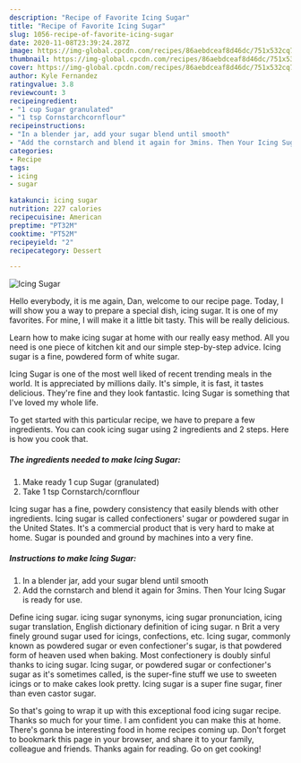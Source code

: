 ```yaml
---
description: "Recipe of Favorite Icing Sugar"
title: "Recipe of Favorite Icing Sugar"
slug: 1056-recipe-of-favorite-icing-sugar
date: 2020-11-08T23:39:24.287Z
image: https://img-global.cpcdn.com/recipes/86aebdceaf8d46dc/751x532cq70/icing-sugar-recipe-main-photo.jpg
thumbnail: https://img-global.cpcdn.com/recipes/86aebdceaf8d46dc/751x532cq70/icing-sugar-recipe-main-photo.jpg
cover: https://img-global.cpcdn.com/recipes/86aebdceaf8d46dc/751x532cq70/icing-sugar-recipe-main-photo.jpg
author: Kyle Fernandez
ratingvalue: 3.8
reviewcount: 3
recipeingredient:
- "1 cup Sugar granulated"
- "1 tsp Cornstarchcornflour"
recipeinstructions:
- "In a blender jar, add your sugar blend until smooth"
- "Add the cornstarch and blend it again for 3mins. Then Your Icing Sugar is ready for use."
categories:
- Recipe
tags:
- icing
- sugar

katakunci: icing sugar 
nutrition: 227 calories
recipecuisine: American
preptime: "PT32M"
cooktime: "PT52M"
recipeyield: "2"
recipecategory: Dessert

---
```



![Icing Sugar](https://img-global.cpcdn.com/recipes/86aebdceaf8d46dc/751x532cq70/icing-sugar-recipe-main-photo.jpg)

Hello everybody, it is me again, Dan, welcome to our recipe page. Today, I will show you a way to prepare a special dish, icing sugar. It is one of my favorites. For mine, I will make it a little bit tasty. This will be really delicious.

Learn how to make icing sugar at home with our really easy method. All you need is one piece of kitchen kit and our simple step-by-step advice. Icing sugar is a fine, powdered form of white sugar.

Icing Sugar is one of the most well liked of recent trending meals in the world. It is appreciated by millions daily. It's simple, it is fast, it tastes delicious. They're fine and they look fantastic. Icing Sugar is something that I've loved my whole life.


To get started with this particular recipe, we have to prepare a few ingredients. You can cook icing sugar using 2 ingredients and 2 steps. Here is how you cook that.

<!--inarticleads1-->

##### The ingredients needed to make Icing Sugar:

1. Make ready 1 cup Sugar (granulated)
1. Take 1 tsp Cornstarch/cornflour


Icing sugar has a fine, powdery consistency that easily blends with other ingredients. Icing sugar is called confectioners&#39; sugar or powdered sugar in the United States. It&#39;s a commercial product that is very hard to make at home. Sugar is pounded and ground by machines into a very fine. 

<!--inarticleads2-->

##### Instructions to make Icing Sugar:

1. In a blender jar, add your sugar blend until smooth
1. Add the cornstarch and blend it again for 3mins. Then Your Icing Sugar is ready for use.


Define icing sugar. icing sugar synonyms, icing sugar pronunciation, icing sugar translation, English dictionary definition of icing sugar. n Brit a very finely ground sugar used for icings, confections, etc. Icing sugar, commonly known as powdered sugar or even confectioner&#39;s sugar, is that powdered form of heaven used when baking. Most confectionery is doubly sinful thanks to icing sugar. Icing sugar, or powdered sugar or confectioner&#39;s sugar as it&#39;s sometimes called, is the super-fine stuff we use to sweeten icings or to make cakes look pretty. Icing sugar is a super fine sugar, finer than even castor sugar. 

So that's going to wrap it up with this exceptional food icing sugar recipe. Thanks so much for your time. I am confident you can make this at home. There's gonna be interesting food in home recipes coming up. Don't forget to bookmark this page in your browser, and share it to your family, colleague and friends. Thanks again for reading. Go on get cooking!
